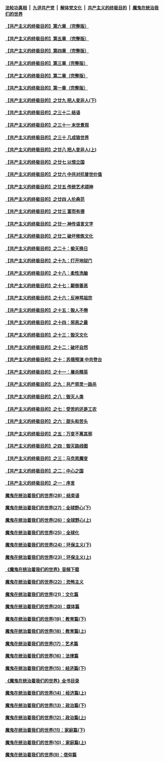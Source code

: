 ####  [法轮功真相](../../../../basic/blob/master/README.md?t=09220439) &nbsp;|&nbsp; [九评共产党](../../../../9ping.md/blob/master/README.md?t=09220439) &nbsp;|&nbsp; [解体党文化](../../../../jtdwh.md/blob/master/README.md?t=09220439)  &nbsp;|&nbsp; [共产主义的终极目的](../../../../gczydzjmd.md/blob/master/README.md?t=09220439) &nbsp;|&nbsp; [魔鬼在统治我们的世界](../../../../mgztzwmdsj.md/blob/master/README.md?t=09220439) 

#### [【共产主义的终极目的】第六章 （完整版）](../pages/nsc422/n11428913.md?t=09220439) 

#### [【共产主义的终极目的】第五章 （完整版）](../pages/nsc422/n11428912.md?t=09220439) 

#### [【共产主义的终极目的】第四章 （完整版）](../pages/nsc422/n11428907.md?t=09220439) 

#### [【共产主义的终极目的】第三章（完整版）](../pages/nsc422/n11428848.md?t=09220439) 

#### [【共产主义的终极目的】第二章（完整版）](../pages/nsc422/n11428831.md?t=09220439) 

#### [【共产主义的终极目的】第一章（完整版）](../pages/nsc422/n11417651.md?t=09220439) 

#### [【共产主义的终极目的】之廿九 把人变非人(下)](../pages/nsc422/n11344140.md?t=09220439) 

#### [【共产主义的终极目的】之三十二 结语](../pages/nsc422/n11360535.md?t=09220439) 

#### [【共产主义的终极目的】之三十一 末世景观](../pages/nsc422/n11351129.md?t=09220439) 

#### [【共产主义的终极目的】之三十 几成狼世界](../pages/nsc422/n11348280.md?t=09220439) 

#### [【共产主义的终极目的】之廿八 把人变非人(上)](../pages/nsc422/n11340492.md?t=09220439) 

#### [【共产主义的终极目的】之廿七 以恨立国](../pages/nsc422/n11336944.md?t=09220439) 

#### [【共产主义的终极目的】之廿六 中共对抗普世价值](../pages/nsc422/n11324785.md?t=09220439) 

#### [【共产主义的终极目的】之廿五 传统艺术颂神](../pages/nsc422/n11296396.md?t=09220439) 

#### [【共产主义的终极目的】之廿四 人伦典范](../pages/nsc422/n11296397.md?t=09220439) 

#### [【共产主义的终极目的】之廿三 富而有德](../pages/nsc422/n11283598.md?t=09220439) 

#### [【共产主义的终极目的】之廿一 神传语言文字](../pages/nsc422/n11263265.md?t=09220439) 

#### [【共产主义的终极目的】之廿二 破坏修炼文化](../pages/nsc422/n11245728.md?t=09220439) 

#### [【共产主义的终极目的】之二十：偷天换日](../pages/nsc422/n11238846.md?t=09220439) 

#### [【共产主义的终极目的】之十九：打开地狱门](../pages/nsc422/n11206376.md?t=09220439) 

#### [【共产主义的终极目的】之十八：柔性洗脑](../pages/nsc422/n11199994.md?t=09220439) 

#### [【共产主义的终极目的】之十七：颠倒善恶](../pages/nsc422/n11179782.md?t=09220439) 

#### [【共产主义的终极目的】之十六：反神骂祖宗](../pages/nsc422/n11166798.md?t=09220439) 

#### [【共产主义的终极目的】之十五：毁人不倦](../pages/nsc422/n11166792.md?t=09220439) 

#### [【共产主义的终极目的】之十四：邪恶之最](../pages/nsc422/n11150249.md?t=09220439) 

#### [【共产主义的终极目的】之十三：毁灭文化](../pages/nsc422/n11135227.md?t=09220439) 

#### [【共产主义的终极目的】之十二：破坏自然](../pages/nsc422/n11135214.md?t=09220439) 

#### [【共产主义的终极目的】之十：苏俄预演 中共登台](../pages/nsc422/n11118424.md?t=09220439) 

#### [【共产主义的终极目的】之十一：屠杀精英](../pages/nsc422/n11118442.md?t=09220439) 

#### [【共产主义的终极目的】之九：共产邪灵一路杀](../pages/nsc422/n11114139.md?t=09220439) 

#### [【共产主义的终极目的】之八：毁灭人类](../pages/nsc422/n11108503.md?t=09220439) 

#### [【共产主义的终极目的】之七：受苦的还是工农](../pages/nsc422/n11101809.md?t=09220439) 

#### [【共产主义的终极目的】之六：甜头和苦头](../pages/nsc422/n11096971.md?t=09220439) 

#### [【共产主义的终极目的】之五：万变不离其邪](../pages/nsc422/n11091285.md?t=09220439) 

#### [【共产主义的终极目的】之四：毁灭路线图](../pages/nsc422/n11086284.md?t=09220439) 

#### [【共产主义的终极目的】之三：马克思魔变](../pages/nsc422/n11061941.md?t=09220439) 

#### [【共产主义的终极目的】之二：中心之国](../pages/nsc422/n11047728.md?t=09220439) 

#### [【共产主义的终极目的】之一：序言](../pages/nsc422/n11086077.md?t=09220439) 

#### [魔鬼在统治着我们的世界(28)：结束语](../pages/nsc422/n10936246.md?t=09220439) 

#### [魔鬼在统治着我们的世界(27)：全球野心(下)](../pages/nsc422/n10928319.md?t=09220439) 

#### [魔鬼在统治着我们的世界(26)：全球野心(上)](../pages/nsc422/n10900318.md?t=09220439) 

#### [魔鬼在统治着我们的世界(25)：全球化](../pages/nsc422/n10788205.md?t=09220439) 

#### [魔鬼在统治着我们的世界(24)：环保主义(下)](../pages/nsc422/n10695307.md?t=09220439) 

#### [魔鬼在统治着我们的世界(23)：环保主义(上)](../pages/nsc422/n10688613.md?t=09220439) 

#### [《魔鬼在统治着我们的世界》音频下载](../pages/nsc422/n10635553.md?t=09220439) 

#### [魔鬼在统治着我们的世界(22)：恐怖主义](../pages/nsc422/n10614727.md?t=09220439) 

#### [魔鬼在统治着我们的世界(21)：文化篇](../pages/nsc422/n10597706.md?t=09220439) 

#### [魔鬼在统治着我们的世界(20)：媒体篇](../pages/nsc422/n10586579.md?t=09220439) 

#### [魔鬼在统治着我们的世界(19)：教育篇(下)](../pages/nsc422/n10564808.md?t=09220439) 

#### [魔鬼在统治着我们的世界(18)：教育篇(上)](../pages/nsc422/n10526970.md?t=09220439) 

#### [魔鬼在统治着我们的世界(17)：艺术篇](../pages/nsc422/n10499093.md?t=09220439) 

#### [魔鬼在统治着我们的世界(16)：法律篇](../pages/nsc422/n10485969.md?t=09220439) 

#### [魔鬼在统治着我们的世界(15)：经济篇(下)](../pages/nsc422/n10469975.md?t=09220439) 

#### [《魔鬼在统治着我们的世界》全书目录](../pages/nsc422/n10464261.md?t=09220439) 

#### [魔鬼在统治着我们的世界(14)：经济篇(上)](../pages/nsc422/n10457370.md?t=09220439) 

#### [魔鬼在统治着我们的世界(13)：政治篇(下)](../pages/nsc422/n10448270.md?t=09220439) 

#### [魔鬼在统治着我们的世界(12)：政治篇(上)](../pages/nsc422/n10444576.md?t=09220439) 

#### [魔鬼在统治着我们的世界(11)：家庭篇(下)](../pages/nsc422/n10440961.md?t=09220439) 

#### [魔鬼在统治着我们的世界(10)：家庭篇(上)](../pages/nsc422/n10435448.md?t=09220439) 

#### [魔鬼在统治着我们的世界(9)：信仰篇](../pages/nsc422/n10432159.md?t=09220439) 

